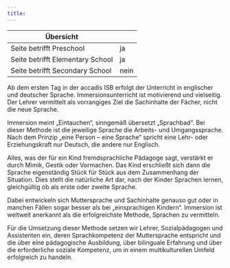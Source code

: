 ```yaml
---
title: 
---
```

| Übersicht | |
| --- | --- |
| Seite betrifft Preschool | ja |
| Seite betrifft Elementary School | ja |
| Seite betrifft Secondary School | nein |

Ab dem ersten Tag in der accadis ISB erfolgt der Unterricht in englischer und deutscher Sprache. Immersionsunterricht ist motivierend und vielseitig. Der Lehrer vermittelt als vorrangiges Ziel die Sachinhalte der Fächer, nicht die neue Sprache.

Immersion meint „Eintauchen“, sinngemäß übersetzt „Sprachbad“. Bei dieser Methode ist die jeweilige Sprache die Arbeits- und Umgangssprache. Nach dem Prinzip „eine Person – eine Sprache“ spricht eine Lehr- oder Erziehungskraft nur Deutsch, die andere nur Englisch.

Alles, was der für ein Kind fremdsprachliche Pädagoge sagt, verstärkt er durch Mimik, Gestik oder Vormachen. Das Kind erschließt sich dann die Sprache eigenständig Stück für Stück aus dem Zusammenhang der Situation. Dies stellt die natürliche Art dar, nach der Kinder Sprachen lernen, gleichgültig ob als erste oder zweite Sprache.

Dabei entwickeln sich Muttersprache und Sachinhalte genauso gut oder in manchen Fällen sogar besser als bei „einsprachigen Kindern“. Immersion ist weltweit anerkannt als die erfolgreichste Methode, Sprachen zu vermitteln.

Für die Umsetzung dieser Methode setzen wir Lehrer, Sozialpädagogen und Assistenten ein, deren Sprachkompetenz der Muttersprache entspricht und die über eine pädagogische Ausbildung, über bilinguale Erfahrung und über die erforderliche soziale Kompetenz, um in einem multikulturellen Umfeld erfolgreich zu handeln.